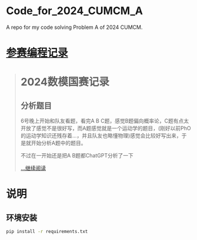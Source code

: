# Code_for_2024_CUMCM_A

A repo for my code solving Problem A of 2024 CUMCM.

# [参赛编程记录](https://ronaldln.github.io/MyPamphlet-Blog/2024/09/08/2024/)

>   # 2024数模国赛记录
>
>   ## 分析题目
>
>   6号晚上开始和队友看题，看完A B C题，感觉B题偏向概率论，C题有点太开放了感觉不是很好写，而A题感觉就是一个运动学的题目，(刚好以前PhO的运动学知识还残存着...，并且队友也略懂物理)感觉会比较好写出来，于是就开始分析A题中的题目。
>
>   不过在一开始还是把A B题都ChatGPT分析了一下
>
>   [...继续阅读](https://ronaldln.github.io/MyPamphlet-Blog/2024/09/08/2024/)

# 说明

## 环境安装

```bash
pip install -r requirements.txt
```
